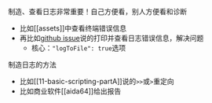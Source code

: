制造、查看日志非常重要！自己方便看，别人方便看和诊断
- 比如[[assets]]中查看终端错误信息
- 再比如[github issue](https://github.com/microsoft/debugpy/issues/102)说的打印并查看日志错误信息，解决问题
  - 核心：`"logToFile": true`选项

制造日志的方法
- 比如[[11-basic-scripting-partA]]说的`>>`或`>`重定向
- 比如商业软件[[aida64]]给出报告